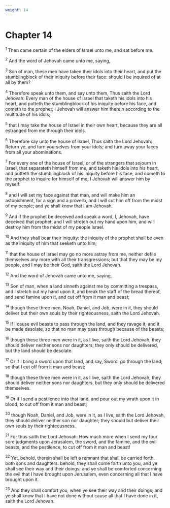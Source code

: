 ```yaml
---
weight: 14
---
```


# Chapter 14

<sup>1</sup> Then came certain of the elders of Israel unto me, and sat before me. 

<sup>2</sup> And the word of Jehovah came unto me, saying, 

<sup>3</sup> Son of man, these men have taken their idols into their heart, and put the stumblingblock of their iniquity before their face: should I be inquired of at all by them? 

<sup>4</sup> Therefore speak unto them, and say unto them, Thus saith the Lord Jehovah: Every man of the house of Israel that taketh his idols into his heart, and putteth the stumblingblock of his iniquity before his face, and cometh to the prophet; I Jehovah will answer him therein according to the multitude of his idols; 

<sup>5</sup> that I may take the house of Israel in their own heart, because they are all estranged from me through their idols. 

<sup>6</sup> Therefore say unto the house of Israel, Thus saith the Lord Jehovah: Return ye, and turn yourselves from your idols; and turn away your faces from all your abominations. 

<sup>7</sup> For every one of the house of Israel, or of the strangers that sojourn in Israel, that separateth himself from me, and taketh his idols into his heart, and putteth the stumblingblock of his iniquity before his face, and cometh to the prophet to inquire for himself of me; I Jehovah will answer him by myself: 

<sup>8</sup> and I will set my face against that man, and will make him an astonishment, for a sign and a proverb, and I will cut him off from the midst of my people; and ye shall know that I am Jehovah. 

<sup>9</sup> And if the prophet be deceived and speak a word, I, Jehovah, have deceived that prophet, and I will stretch out my hand upon him, and will destroy him from the midst of my people Israel. 

<sup>10</sup> And they shall bear their iniquity: the iniquity of the prophet shall be even as the iniquity of him that seeketh unto him; 

<sup>11</sup> that the house of Israel may go no more astray from me, neither defile themselves any more with all their transgressions; but that they may be my people, and I may be their God, saith the Lord Jehovah. 

<sup>12</sup> And the word of Jehovah came unto me, saying, 

<sup>13</sup> Son of man, when a land sinneth against me by committing a trespass, and I stretch out my hand upon it, and break the staff of the bread thereof, and send famine upon it, and cut off from it man and beast; 

<sup>14</sup> though these three men, Noah, Daniel, and Job, were in it, they should deliver but their own souls by their righteousness, saith the Lord Jehovah. 

<sup>15</sup> If I cause evil beasts to pass through the land, and they ravage it, and it be made desolate, so that no man may pass through because of the beasts; 

<sup>16</sup> though these three men were in it, as I live, saith the Lord Jehovah, they should deliver neither sons nor daughters; they only should be delivered, but the land should be desolate. 

<sup>17</sup> Or if I bring a sword upon that land, and say, Sword, go through the land; so that I cut off from it man and beast; 

<sup>18</sup> though these three men were in it, as I live, saith the Lord Jehovah, they should deliver neither sons nor daughters, but they only should be delivered themselves. 

<sup>19</sup> Or if I send a pestilence into that land, and pour out my wrath upon it in blood, to cut off from it man and beast; 

<sup>20</sup> though Noah, Daniel, and Job, were in it, as I live, saith the Lord Jehovah, they should deliver neither son nor daughter; they should but deliver their own souls by their righteousness. 

<sup>21</sup> For thus saith the Lord Jehovah: How much more when I send my four sore judgments upon Jerusalem, the sword, and the famine, and the evil beasts, and the pestilence, to cut off from it man and beast! 

<sup>22</sup> Yet, behold, therein shall be left a remnant that shall be carried forth, both sons and daughters: behold, they shall come forth unto you, and ye shall see their way and their doings; and ye shall be comforted concerning the evil that I have brought upon Jerusalem, even concerning all that I have brought upon it. 

<sup>23</sup> And they shall comfort you, when ye see their way and their doings; and ye shall know that I have not done without cause all that I have done in it, saith the Lord Jehovah. 



